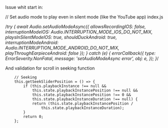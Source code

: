 Issue whit start in:

// Set audio mode to play even in silent mode (like the YouTube app) index.js

/*try {
            await Audio.setAudioModeAsync({
                allowsRecordingIOS: false,
                interruptionModeIOS: Audio.INTERRUPTION_MODE_IOS_DO_NOT_MIX,
                playsInSilentModeIOS: true,
                shouldDuckAndroid: true,
                interruptionModeAndroid: Audio.INTERRUPTION_MODE_ANDROID_DO_NOT_MIX,
                playThroughEarpieceAndroid: false
            });
        }
        catch (e) {
            errorCallback({
                type: ErrorSeverity.NonFatal,
                message: 'setAudioModeAsync error',
                obj: e,
            });
        }*/

And validation for scroll in seeking function

        // Seeking
        this.getSeekSliderPosition = () => {
            if (this.playbackInstance !== null &&
                this.state.playbackInstancePosition !== null &&
                this.state.playbackInstancePosition !== 0 &&
                this.state.playbackInstanceDuration !== null) {
                return (this.state.playbackInstancePosition /
                    this.state.playbackInstanceDuration);
            }
            return 0;
        };

